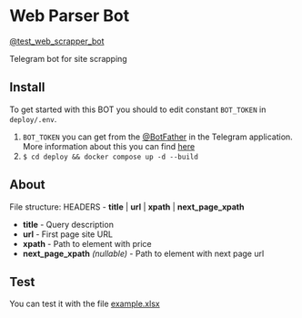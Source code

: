 # Web Parser Bot

[@test_web_scrapper_bot](https://t.me/test_web_scrapper_bot)

Telegram bot for site scrapping


## Install
To get started with this BOT you should to edit constant `BOT_TOKEN` in `deploy/.env`.
1. `BOT_TOKEN` you can get from the [@BotFather](https://t.me/BotFather) in the Telegram application.  
More information about this you can find [here](https://core.telegram.org/bots/tutorial)
2. `$ cd deploy && docker compose up -d --build`

## About
File structure: HEADERS - **title** | **url** | **xpath** | **next_page_xpath**  
* **title** - Query description
* **url** - First page site URL
* **xpath** - Path to element with price
* **next_page_xpath** *(nullable)* - Path to element with next page url 

## Test

You can test it with the file [example.xlsx](example.xlsx)
